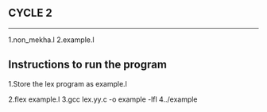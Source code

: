 CYCLE 2 
----------
-----------

1.non_mekha.l
2.example.l


  Instructions to run the program
  -----------------------------

  1.Store the lex program as example.l
  <br>

  2.flex example.l
  3.gcc lex.yy.c -o example -lfl
  4../example

 


